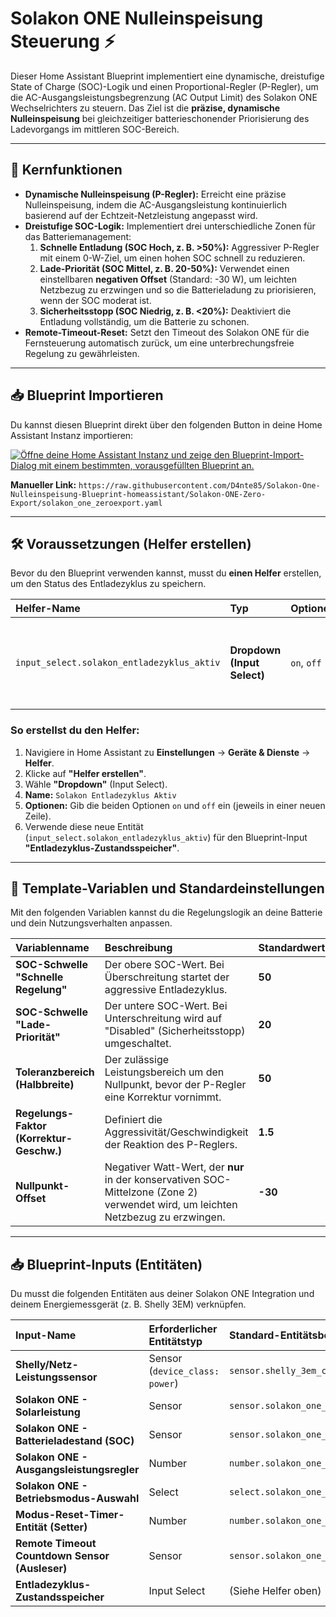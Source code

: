 # Solakon ONE Nulleinspeisung Steuerung ⚡

Dieser Home Assistant Blueprint implementiert eine dynamische, dreistufige State of Charge (SOC)-Logik und einen Proportional-Regler (P-Regler), um die AC-Ausgangsleistungsbegrenzung (AC Output Limit) des Solakon ONE Wechselrichters zu steuern. Das Ziel ist die **präzise, dynamische Nulleinspeisung** bei gleichzeitiger batterieschonender Priorisierung des Ladevorgangs im mittleren SOC-Bereich.

---

## 🚀 Kernfunktionen

* **Dynamische Nulleinspeisung (P-Regler):** Erreicht eine präzise Nulleinspeisung, indem die AC-Ausgangsleistung kontinuierlich basierend auf der Echtzeit-Netzleistung angepasst wird.
* **Dreistufige SOC-Logik:** Implementiert drei unterschiedliche Zonen für das Batteriemanagement:
    1.  **Schnelle Entladung (SOC Hoch, z. B. >50%):** Aggressiver P-Regler mit einem 0-W-Ziel, um einen hohen SOC schnell zu reduzieren.
    2.  **Lade-Priorität (SOC Mittel, z. B. 20-50%):** Verwendet einen einstellbaren **negativen Offset** (Standard: -30 W), um leichten Netzbezug zu erzwingen und so die Batterieladung zu priorisieren, wenn der SOC moderat ist.
    3.  **Sicherheitsstopp (SOC Niedrig, z. B. <20%):** Deaktiviert die Entladung vollständig, um die Batterie zu schonen.
* **Remote-Timeout-Reset:** Setzt den Timeout des Solakon ONE für die Fernsteuerung automatisch zurück, um eine unterbrechungsfreie Regelung zu gewährleisten.

---

## 📥 Blueprint Importieren

Du kannst diesen Blueprint direkt über den folgenden Button in deine Home Assistant Instanz importieren:

[![Öffne deine Home Assistant Instanz und zeige den Blueprint-Import-Dialog mit einem bestimmten, vorausgefüllten Blueprint an.](https://my.home-assistant.io/badges/blueprint_import.svg)](https://my.home-assistant.io/redirect/blueprint_import/?blueprint_url=https%3A%2F%2Fraw.githubusercontent.com%2FD4nte85%2FSolakon-One-Nulleinspeisung-Blueprint-homeassistant%2FSolakon-ONE-Zero-Export%2Fsolakon_one_zeroexport.yaml)

**Manueller Link:**
`https://raw.githubusercontent.com/D4nte85/Solakon-One-Nulleinspeisung-Blueprint-homeassistant/Solakon-ONE-Zero-Export/solakon_one_zeroexport.yaml`

---

## 🛠️ Voraussetzungen (Helfer erstellen)

Bevor du den Blueprint verwenden kannst, musst du **einen Helfer** erstellen, um den Status des Entladezyklus zu speichern.

| Helfer-Name | Typ | Optionen | Zweck |
| :--- | :--- | :--- | :--- |
| `input_select.solakon_entladezyklus_aktiv` | **Dropdown (Input Select)** | `on`, `off` | Speichert, ob der aggressive Entladezyklus aktiv (`on`) oder inaktiv (`off`) ist. |

### **So erstellst du den Helfer:**

1.  Navigiere in Home Assistant zu **Einstellungen** -> **Geräte & Dienste** -> **Helfer**.
2.  Klicke auf **"Helfer erstellen"**.
3.  Wähle **"Dropdown"** (Input Select).
4.  **Name:** `Solakon Entladezyklus Aktiv`
5.  **Optionen:** Gib die beiden Optionen `on` und `off` ein (jeweils in einer neuen Zeile).
6.  Verwende diese neue Entität (`input_select.solakon_entladezyklus_aktiv`) für den Blueprint-Input **"Entladezyklus-Zustandsspeicher"**.

---

## 🧠 Template-Variablen und Standardeinstellungen

Mit den folgenden Variablen kannst du die Regelungslogik an deine Batterie und dein Nutzungsverhalten anpassen.

| Variablenname | Beschreibung | Standardwert | Einheit |
| :--- | :--- | :--- | :--- |
| **SOC-Schwelle "Schnelle Regelung"** | Der obere SOC-Wert. Bei Überschreitung startet der aggressive Entladezyklus. | **50** | `%` |
| **SOC-Schwelle "Lade-Priorität"** | Der untere SOC-Wert. Bei Unterschreitung wird auf "Disabled" (Sicherheitsstopp) umgeschaltet. | **20** | `%` |
| **Toleranzbereich (Halbbreite)** | Der zulässige Leistungsbereich um den Nullpunkt, bevor der P-Regler eine Korrektur vornimmt. | **50** | `W` |
| **Regelungs-Faktor (Korrektur-Geschw.)** | Definiert die Aggressivität/Geschwindigkeit der Reaktion des P-Reglers. | **1.5** | (Faktor) |
| **Nullpunkt-Offset** | Negativer Watt-Wert, der **nur** in der konservativen SOC-Mittelzone (Zone 2) verwendet wird, um leichten Netzbezug zu erzwingen. | **-30** | `W` |

---

## 📥 Blueprint-Inputs (Entitäten)

Du musst die folgenden Entitäten aus deiner Solakon ONE Integration und deinem Energiemessgerät (z. B. Shelly 3EM) verknüpfen.

| Input-Name | Erforderlicher Entitätstyp | Standard-Entitätsbeispiel |
| :--- | :--- | :--- |
| **Shelly/Netz-Leistungssensor** | Sensor (`device_class: power`) | `sensor.shelly_3em_channel_a_power` |
| **Solakon ONE - Solarleistung** | Sensor | `sensor.solakon_one_pv_power` |
| **Solakon ONE - Batterieladestand (SOC)** | Sensor | `sensor.solakon_one_battery_soc` |
| **Solakon ONE - Ausgangsleistungsregler**| Number | `number.solakon_one_remote_active_power` |
| **Solakon ONE - Betriebsmodus-Auswahl**| Select | `select.solakon_one_remote_mode` |
| **Modus-Reset-Timer-Entität (Setter)** | Number | `number.solakon_one_remote_timeout_control` |
| **Remote Timeout Countdown Sensor (Ausleser)** | Sensor | `sensor.solakon_one_remote_mode_countdown` |
| **Entladezyklus-Zustandsspeicher** | Input Select | (Siehe Helfer oben) | Der von dir erstellte Helfer zur Verfolgung des Entladezyklus. |

